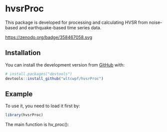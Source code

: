 
<!-- README.md is generated from README.Rmd. Please edit that file -->
hvsrProc
========

<!-- badges: start -->
<!-- badges: end -->
This package is developed for processing and calculating HVSR from noise-based and earthquake-based time series data.

https://zenodo.org/badge/358467058.svg

Installation
------------

You can install the development version from [GitHub](https://github.com/) with:

``` r
# install.packages("devtools")
devtools::install_github("wltcwpf/hvsrProc")
```

Example
-------

To use it, you need to load it first by:

``` r
library(hvsrProc)
```

The main function is hv\_proc():
